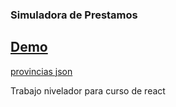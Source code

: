 ### Simuladora de Prestamos
## [Demo](https://mivue-8c313.firebaseapp.com/)

[provincias json](https://mivue-8c313.firebaseapp.com/provincias)

Trabajo nivelador para curso de react
